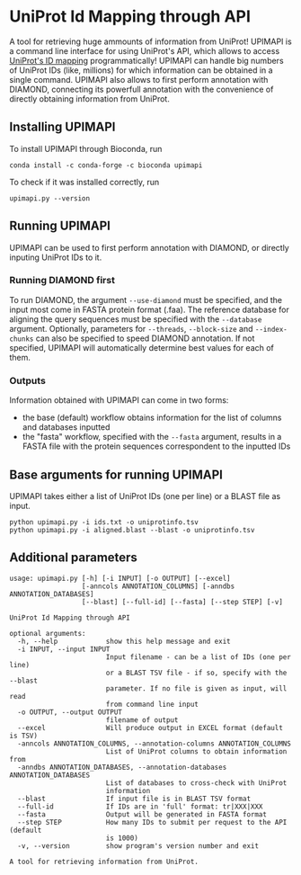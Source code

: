 # UniProt Id Mapping through API

A tool for retrieving huge ammounts of information from UniProt! 
UPIMAPI is a command line interface for using UniProt's API, which allows to access [UniProt's ID mapping](https://www.uniprot.org/uploadlists/) programmatically!
UPIMAPI can handle big numbers of UniProt IDs (like, millions) for which information can be obtained in a single command.
UPIMAPI also allows to first perform annotation with DIAMOND, connecting its powerfull annotation with the convenience of directly obtaining information from UniProt.

## Installing UPIMAPI

To install UPIMAPI through Bioconda, run
```
conda install -c conda-forge -c bioconda upimapi
```
To check if it was installed correctly, run
```
upimapi.py --version
```

## Running UPIMAPI

UPIMAPI can be used to first perform annotation with DIAMOND, or directly inputing UniProt IDs to it.

### Running DIAMOND first

To run DIAMOND, the argument ```--use-diamond``` must be specified, and the input most come in FASTA protein format (.faa).
The reference database for aligning the query sequences must be specified with the ```--database``` argument. 
Optionally, parameters for ```--threads```, ```--block-size``` and ```--index-chunks``` can also be specified to speed DIAMOND annotation. 
If not specified, UPIMAPI will automatically determine best values for each of them.

### Outputs

Information obtained with UPIMAPI can come in two forms:
* the base (default) workflow obtains information for the list of columns and databases inputted
* the "fasta" workflow, specified with the ```--fasta``` argument, results in a FASTA file with the protein sequences correspondent to the inputted IDs

## Base arguments for running UPIMAPI

UPIMAPI takes either a list of UniProt IDs (one per line) or a BLAST file as input.
```
python upimapi.py -i ids.txt -o uniprotinfo.tsv
python upimapi.py -i aligned.blast --blast -o uniprotinfo.tsv
```

## Additional parameters

```
usage: upimapi.py [-h] [-i INPUT] [-o OUTPUT] [--excel]
                  [-anncols ANNOTATION_COLUMNS] [-anndbs ANNOTATION_DATABASES]
                  [--blast] [--full-id] [--fasta] [--step STEP] [-v]

UniProt Id Mapping through API

optional arguments:
  -h, --help            show this help message and exit
  -i INPUT, --input INPUT
                        Input filename - can be a list of IDs (one per line)
                        or a BLAST TSV file - if so, specify with the --blast
                        parameter. If no file is given as input, will read
                        from command line input
  -o OUTPUT, --output OUTPUT
                        filename of output
  --excel               Will produce output in EXCEL format (default is TSV)
  -anncols ANNOTATION_COLUMNS, --annotation-columns ANNOTATION_COLUMNS
                        List of UniProt columns to obtain information from
  -anndbs ANNOTATION_DATABASES, --annotation-databases ANNOTATION_DATABASES
                        List of databases to cross-check with UniProt
                        information
  --blast               If input file is in BLAST TSV format
  --full-id             If IDs are in 'full' format: tr|XXX|XXX
  --fasta               Output will be generated in FASTA format
  --step STEP           How many IDs to submit per request to the API (default
                        is 1000)
  -v, --version         show program's version number and exit

A tool for retrieving information from UniProt.
```

#